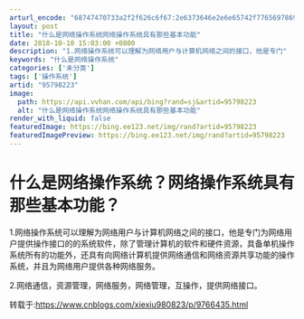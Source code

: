 ```yaml
---
arturl_encode: "68747470733a2f2f626c6f67:2e6373646e2e6e65742f77656978696e5f3330393230353133:2f61727469636c652f64657461696c732f3935373938323233"
layout: post
title: "什么是网络操作系统网络操作系统具有那些基本功能"
date: 2018-10-10 15:03:00 +0800
description: "1.网络操作系统可以理解为网络用户与计算机网络之间的接口，他是专门"
keywords: "什么是网络操作系统"
categories: ['未分类']
tags: ['操作系统']
artid: "95798223"
image:
  path: https://api.vvhan.com/api/bing?rand=sj&artid=95798223
  alt: "什么是网络操作系统网络操作系统具有那些基本功能"
render_with_liquid: false
featuredImage: https://bing.ee123.net/img/rand?artid=95798223
featuredImagePreview: https://bing.ee123.net/img/rand?artid=95798223
---
```


# 什么是网络操作系统？网络操作系统具有那些基本功能？

1.网络操作系统可以理解为网络用户与计算机网络之间的接口，他是专门为网络用户提供操作接口的的系统软件，除了管理计算机的软件和硬件资源，具备单机操作系统所有的功能外，还具有向网络计算机提供网络通信和网络资源共享功能的操作系统，并且为网络用户提供各种网络服务。

2.网络通信，资源管理，网络服务，网络管理，互操作，提供网络接口。

转载于:https://www.cnblogs.com/xiexiu980823/p/9766435.html